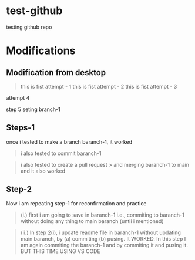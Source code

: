 # test-github
testing github repo

# Modifications
## Modification from desktop
> this is fist attempt - 1
> this is fist attempt - 2
> this is fist attempt - 3

attempt 4

step 5 seting branch-1


## Steps-1
once i tested to make a branch baranch-1, it worked 

> i also tested to commit baranch-1

> i also tested to create a pull request
    > and merging baranch-1 to main and it also worked

## Step-2 
Now i am repeating step-1 for reconfirmation and practice

>(i.) first i am going to save in baranch-1 i.e., commiting to baranch-1 without doing any thing to main baranch (untii i mentioned)


>(ii.) In step 2(i), i update readme file in baranch-1 without updating main baranch, by (a) commiting  (b) pusing. It WORKED. In this step I am again commiting the baranch-1 and by commiting it and pusing it. BUT THIS TIME USING VS CODE